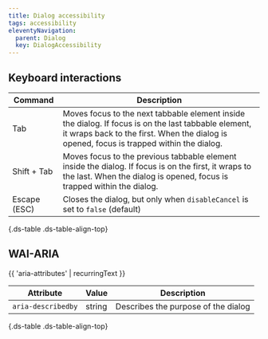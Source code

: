 ```yaml
---
title: Dialog accessibility
tags: accessibility
eleventyNavigation:
  parent: Dialog
  key: DialogAccessibility
---
```

<section>

## Keyboard interactions

<div class="ds-table-wrapper">

|Command| Description                                                                                                                                                                                      |
|-|--------------------------------------------------------------------------------------------------------------------------------------------------------------------------------------------------|
|Tab| Moves focus to the next tabbable element inside the dialog. If focus is on the last tabbable element, it wraps back to the first. When the dialog is opened, focus is trapped within the dialog. |
|Shift + Tab| Moves focus to the previous tabbable element inside the dialog. If focus is on the first, it wraps to the last. When the dialog is opened, focus is trapped within the dialog.                   |
|Escape (ESC)| Closes the dialog, but only when `disableCancel` is set to `false` (default)                                                                                                                     |

{.ds-table .ds-table-align-top}

</div>

</section>

<section>

## WAI-ARIA

{{ 'aria-attributes' | recurringText }}

<div class="ds-table-wrapper">

|Attribute|Value|Description|
|-|-|-|
|`aria-describedby`|string|Describes the purpose of the dialog|

{.ds-table .ds-table-align-top}

</div>

</section>

